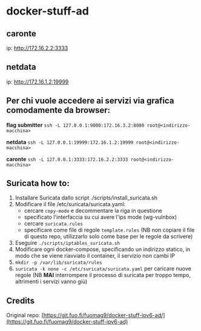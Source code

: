 # docker-stuff-ad

## caronte

ip: http://172.16.2.2:3333


## netdata

ip: http://172.16.1.2:19999


## Per chi vuole accedere ai servizi via grafica comodamente da browser:

**flag submitter**
`ssh -L 127.0.0.1:9000:172.16.3.2:8080 root@<indirizzo-macchina>`

**netdata**
`ssh -L 127.0.0.1:19999:172.16.1.2:19999 root@<indirizzo-macchina>`

**caronte**
`ssh -L 127.0.0.1:3333:172.16.2.2:3333 root@<indirizzo-macchina>`

## Suricata how to:

1. Installare Suricata dallo script ./scripts/install_suricata.sh
2. Modificare il file /etc/suricata/suricata.yaml:
    - cercare `copy-mode` e decommentare la riga in questione
    - specificato l'interfaccia su cui avere l'ips mode (wg-vulnbox)
    - cercare `suricata.rules`
    - specificare come file di regole `template.rules` (NB non copiare il file di questo repo, utilizzarlo solo come base per le regole da scrivere)
3. Eseguire  `./scripts/iptables_suricata.sh`
4. Modificare ogni docker-compose, specificando un indirizzo statico, in modo che se viene riavviato il container, il servizio non cambi IP
5. `mkdir -p /var/lib/suricata/rules`
6. `suricata -k none -c /etc/suricata/suricata.yaml` per caricare nuove regole (NB **MAI** interrompere il processo di suricata per troppo tempo, altrimenti i servizi vanno giù)

## Credits
Original repo:
[https://git.fuo.fi/fuomag9/docker-stuff-ipv6-ad/](https://git.fuo.fi/fuomag9/docker-stuff-ipv6-ad)
